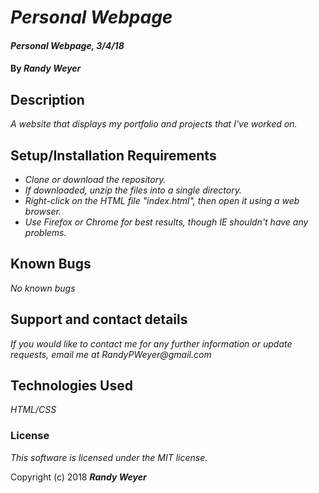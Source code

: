 # _Personal Webpage_

#### _Personal Webpage, 3/4/18_

#### By _**Randy Weyer**_

## Description

_A website that displays my portfolio and projects that I've worked on._

## Setup/Installation Requirements

* _Clone or download the repository._
* _If downloaded, unzip the files into a single directory._
* _Right-click on the HTML file "index.html", then open it using a web browser._
* _Use Firefox or Chrome for best results, though IE shouldn't have any problems._

## Known Bugs

_No known bugs_

## Support and contact details

_If you would like to contact me for any further information or update requests, email me at RandyPWeyer@gmail.com_

## Technologies Used

_HTML/CSS_

### License

*This software is licensed under the MIT license.*

Copyright (c) 2018 **_Randy Weyer_**
